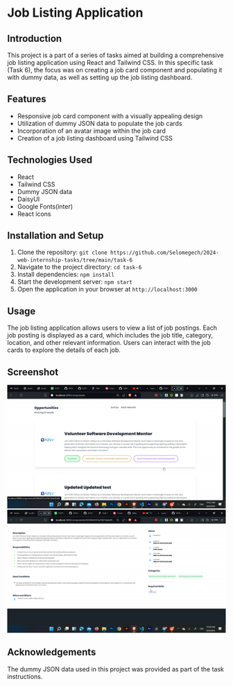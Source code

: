 
# Job Listing Application

## Introduction
This project is a part of a series of tasks aimed at building a comprehensive job listing application using React and Tailwind CSS. In this specific task (Task 6), the focus was on creating a job card component and populating it with dummy data, as well as setting up the job listing dashboard.

## Features
- Responsive job card component with a visually appealing design
- Utilization of dummy JSON data to populate the job cards
- Incorporation of an avatar image within the job card
- Creation of a job listing dashboard using Tailwind CSS

## Technologies Used
- React
- Tailwind CSS
- Dummy JSON data
- DaisyUI
- Google Fonts(inter)
- React icons

## Installation and Setup
1. Clone the repository: `git clone https://github.com/Selomegech/2024-web-internship-tasks/tree/main/task-6`
2. Navigate to the project directory: `cd task-6`
3. Install dependencies: `npm install`
4. Start the development server: `npm start`
5. Open the application in your browser at `http://localhost:3000`

## Usage
The job listing application allows users to view a list of job postings. Each job posting is displayed as a card, which includes the job title, category, location, and other relevant information. Users can interact with the job cards to explore the details of each job.

## Screenshot
![1](./screenshots/1.png)
![1](./screenshots/2.png)




## Acknowledgements
The dummy JSON data used in this project was provided as part of the task instructions.
